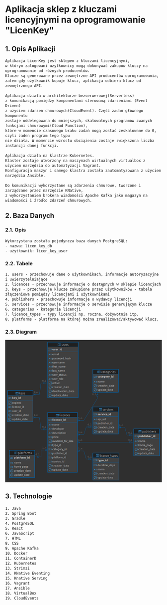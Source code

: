 # Aplikacja sklep z kluczami licencyjnymi na oprogramowanie "LicenKey"

## 1. Opis Aplikacji
    Aplikacja LicenKey jest sklepem z kluczami licencyjnymi,
    w którym zalogowani użytkownicy mogą dokonywać zakupów kluczy na oprogramowanie od różnych producentów. 
    Klucze są generowane przez zewnętrzne API producentów oprogramowania,
    zatem gdy użytkownik kupuje klucz, aplikacja odbiera klucz od zewnętrznego API.

    Aplikacja działa w architekturze bezserwerowej(Serverless)
    z komunikacją pomiędzy komponentami sterowaną zdarzeniami (Event Driven)
    z użyciem zdarzeń chmurowych(CloudEvent). Część zadań głównego komponentu
    zostaje oddelegowana do mniejszych, skalowalnych programów zwanych funkcjami chmurowymi(Cloud Function),
    które w momencie czasowego braku zadań mogą zostać zeskalowane do 0, czyli żaden program tego typu
    nie działa. W momencie wzrostu obciążenia zostaje zwiększona liczba instancji danej funkcji.

    Aplikacja działa na klastrze Kubernetes.
    Klaster zostaje utworzony na maszynach wirtualnych virtualbox z użyciem narzędzia do automatyzacji Vagrant.
    Konfiguracja maszyn i samego klastra została zautomatyzowana z użyciem narzędzia Ansible.

    Do komunikacji wykorzystane są zdarzenia chmurowe, tworzone i zarządzane przez narzędzie KNative,
    z wykorzystaniem brokera wiadomości Apache Kafka jako magazyn na wiadomości i źródło zdarzeń chmurowych.
    
## 2. Baza Danych

### 2.1. Opis
    Wykorzystana została pojedyncza baza danych PostgreSQL:
    - nazwa: licen_key_db
    - użytkownik: licen_key_user

### 2.2. Tabele
    1. users - przechowuje dane o użytkownikach, informacje autoryzacyjne i uwierzytelniające
    2. licences - przechowuje informacje o dostępnych w sklepie licencjach
    3. keys - przechowuje klucze zakupione przez użytkowników - tabela złączeniowa pomiędzy licencjami i użytkownikami
    4. publishers - przechowuje informacje o wydawcy licencji
    5. services - przechowuje informacje o serwisie generującym klucze 
    6. categories - kategorie licencji
    7. licence_types - typy licencji np. roczna, dożywotnia itp.
    8. platforms - platforma na której można zrealizować/aktywować klucz.

### 2.3. Diagram
    
![database diagram](database/db_diagram.png)

## 3. Technologie
    1. Java
    2. Spring Boot
    3. Gradle
    4. PostgreSQL
    5. React
    6. JavaScript
    7. HTML
    8. CSS
    9. Apache Kafka
    10. Docker
    11. ContainerD
    12. Kubernetes
    13. Strimzi
    14. KNative Eventing
    15. Knative Serving
    16. Vagrant
    17. Ansible
    18. VirtualBox
    19. CloudEvents
